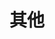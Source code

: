 ---
layout: post-list
title: 其他
lang: en
cover_url: https://ww2.sinaimg.cn/large/006tNbRwgy1fkf9hasvkjj31kw0w04qq
cover_meta: >
  Photo by [benniks](https://songf.me)
position: 3
navlevel: header
navtitle: Other
filter:
  - by_category: other
---